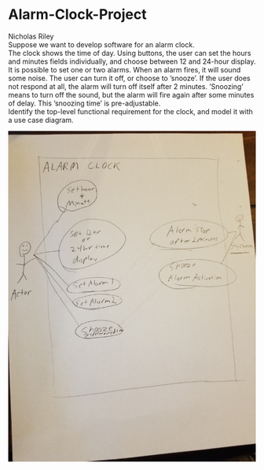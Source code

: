 # Alarm-Clock-Project
Nicholas Riley<br>
Suppose we want to develop software for an alarm clock.<br>
The clock shows the time of day. Using buttons, the user can set the hours and minutes fields individually, and choose between 12 and 24-hour display.<br>
It is possible to set one or two alarms. When an alarm fires, it will sound some noise. The user can turn it off, or choose to ’snooze’. If the user does not respond at all, the alarm will turn off itself after 2 minutes. ’Snoozing’ means to turn off the sound, but the alarm will fire again after some minutes of delay. This ’snoozing time’ is pre-adjustable.<br>
Identify the top-level functional requirement for the clock, and model it with a use case diagram. <br>

![alt text](https://github.com/RickNiley/Alarm-Clock-Project/blob/master/20180215_163029.jpg?raw=true "Dat Alarm Photo Do")

